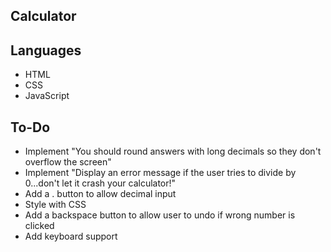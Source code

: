 ## Calculator

## Languages
- HTML
- CSS
- JavaScript

## To-Do
- Implement "You should round answers with long decimals so they don't overflow the screen"
- Implement "Display an error message if the user tries to divide by 0...don't let it crash your calculator!"
- Add a . button to allow decimal input
- Style with CSS
- Add a backspace button to allow user to undo if wrong number is clicked
- Add keyboard support
